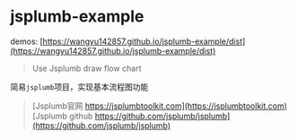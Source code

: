 # jsplumb-example

demos: [https://wangyu142857.github.io/jsplumb-example/dist](https://wangyu142857.github.io/jsplumb-example/dist)

> Use Jsplumb draw flow chart

简易`jsplumb`项目，实现基本流程图功能

> [Jsplumb官网 https://jsplumbtoolkit.com](https://jsplumbtoolkit.com)  
> [Jsplumb github https://github.com/jsplumb/jsplumb](https://github.com/jsplumb/jsplumb)
